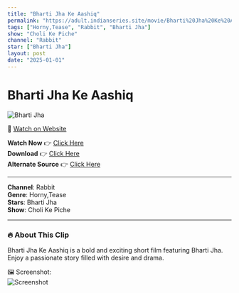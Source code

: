 ```yaml
---
title: "Bharti Jha Ke Aashiq"
permalink: "https://adult.indianseries.site/movie/Bharti%20Jha%20Ke%20Aashiq"
tags: ["Horny,Tease", "Rabbit", "Bharti Jha"]
show: "Choli Ke Piche"
channel: "Rabbit"
star: ["Bharti Jha"]
layout: post
date: "2025-01-01"
---
```


# Bharti Jha Ke Aashiq

![Bharti Jha](https://shorts.desisins.com/wp-content/uploads/2024/05/Bharti-Jha-Ke-aashiq-Rabbit-DesiSins.com_.jpg)

🔗 [Watch on Website](https://adult.indianseries.site/movie/Bharti%20Jha%20Ke%20Aashiq)

**Watch Now** 👉 [Click Here](https://adult.indianseries.site/movie/Bharti%20Jha%20Ke%20Aashiq)  
**Download** 👉 [Click Here](https://adult.indianseries.site/movie/Bharti%20Jha%20Ke%20Aashiq)  
**Alternate Source** 👉 [Click Here](https://adult.indianseries.site/movie/Bharti%20Jha%20Ke%20Aashiq)

---

**Channel**: Rabbit  
**Genre**: Horny,Tease  
**Stars**: Bharti Jha  
**Show**: Choli Ke Piche

---

### 🔥 About This Clip

Bharti Jha Ke Aashiq is a bold and exciting short film featuring Bharti Jha. Enjoy a passionate story filled with desire and drama.
 
🖼️ Screenshot:  
![Screenshot](https://shorts.desisins.com/wp-content/uploads/2024/05/Bharti-Jha-Ke-aashiq-Rabbit-DesiSins.com_.jpg)
